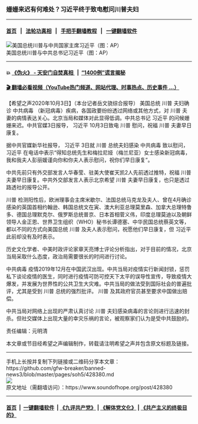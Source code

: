### 姗姗来迟有何难处？习近平终于致电慰问川普夫妇
------------------------

#### [首页](https://github.com/gfw-breaker/banned-news3/blob/master/README.md) &nbsp;&nbsp;|&nbsp;&nbsp; [法轮功真相](https://github.com/begood0513/basic/blob/master/README.md)  &nbsp;&nbsp;|&nbsp;&nbsp; [手把手翻墙教程](https://github.com/gfw-breaker/guides/wiki)  &nbsp;&nbsp;|&nbsp;&nbsp; [一键翻墙软件](https://github.com/gfw-breaker/nogfw/blob/master/README.md)  



<div><img alt="美国总统川普与中共国家主席习近平（图：AP）" src="https://img.soundofhope.org/2020-06/chuanxi-1591010005820.png"/>
<br/><figcaption class="caption">
 美国总统川普与中共总书记习近平（图：AP）
</figcaption></div><hr/>

#### 💥 [《伪火》 - 天安门自焚真相 ](http://158.247.195.190:10000/videos/blog/weihuo.html)&nbsp; |&nbsp; [“1400例”谎言揭秘  ](http://158.247.195.190:10000/videos/blog/jiexi1400.html)

#### [ 🎬  翻墙必看视频（YouTube热门频道、网站代理、时事热点、历史事件 ...）](https://github.com/gfw-breaker/links/blob/master/banned.md)

<div><div class="Content__Wrapper sc-1bvya0-0 grZQxZ">
 <p class="meta-top">
  <span class="meta">
   【希望之声2020年10月3日】（本台记者岳文骁综合报导）
  </span>
  美国总统
  <ok href="/term/1041">
   川普
  </ok>
  夫妇确诊
  <ok href="/term/248971">
   中共病毒
  </ok>
  （新冠病毒）疾病，各国政要纷纷透过网络或其他方式，对
  <ok href="/term/1041">
   川普
  </ok>
  夫妻的病情表达关心。北京当局和媒体对此显得低调。中共总书记
  <ok href="/term/1063">
   习近平
  </ok>
  的问候姗姗来迟。中共官媒3日报导，
  <ok href="/term/1063">
   习近平
  </ok>
  10月3日致电
  <ok href="/term/1041">
   川普
  </ok>
  慰问，祝福
  <ok href="/term/1041">
   川普
  </ok>
  夫妻早日康复。
 </p>
 <p>
  据中共官媒新华社报导，
  <ok href="/term/1063">
   习近平
  </ok>
  3日就
  <ok href="/term/1041">
   川普
  </ok>
  总统夫妇感染
  <ok href="/term/248971">
   中共病毒
  </ok>
  致以慰问，
  <ok href="/term/1063">
   习近平
  </ok>
  在电话中表示“得知总统先生和梅拉尼娅（梅兰尼亚）女士感染新冠病毒，我和我夫人彭丽媛谨向你和你夫人表示慰问，祝你们早日康复”。
 </p>
 <div class="AD_Embed__Wrap-sc-1xslmin-0 igMuqX module desktop">
  <div>
  </div>
 </div>
 <p>
  中共先前只有外交部发言人华春莹、驻美大使崔天凯2人先前透过推特，祝福
  <ok href="/term/1041">
   川普
  </ok>
  夫妻早日康复。中共外交部发言人表示北京希望
  <ok href="/term/1041">
   川普
  </ok>
  夫妻早日康复，也只是透过路透社的报导公开。
 </p>
 <p>
  <ok href="/term/1041">
   川普
  </ok>
  检测阳性后，欧洲理事会主席米歇尔、法国总统马克龙及夫人、曾在4月确诊感染的英国首相约翰逊、韩国总统文在寅、澳大利亚总理莫里森、加拿大总理特鲁多、德国总理默克尔、俄罗斯总统普京、日本首相菅义伟，印度总理莫迪以及朝鲜领导人金正恩、世界卫生组织（WHO）秘书长谭德塞、中华民国总统蔡英文等，都以不同的方式向美国总统
  <ok href="/term/1041">
   川普
  </ok>
  及夫人表示慰问，祝愿他们早日康复，但
  <ok href="/term/1063">
   习近平
  </ok>
  此前却没有及时表示。
 </p>
 <p>
  历史文化学者、中美时政评论家章天亮博士评论分析指出，对于目前的情况，北京当局采取什么态度，政治局需要很长的时间进行讨论。
 </p>
 <p>
  <ok href="/term/248971">
   中共病毒
  </ok>
  疫情2019年12月在中国武汉出现。中共当局对疫情实行新闻封锁，惩罚私下谈论疫情的医生，同时进行疫情可防可控天下太平的误导性宣传，导致疫情大爆发，并发展为世界性的公共卫生大灾难。中共当局的做法受到国际社会的普遍批评，尤其是受到
  <ok href="/term/1041">
   川普
  </ok>
  总统的强烈批评。
  <ok href="/term/1041">
   川普
  </ok>
  及其政府官员甚至要求中国做出赔偿。
 </p>
 <p>
  中共当局对网络上出现的严肃认真讨论
  <ok href="/term/1041">
   川普
  </ok>
  夫妇感染病毒的言论则进行迅速的封杀。但社交媒体上出现大量的幸灾乐祸的言论，被观察家们认为是受中共鼓励的。
 </p>
 <p class="meta-btm">
  责任编辑：元明清
 </p>
 <p class="meta-btm">
  本文章或节目经希望之声编辑制作，转载请注明希望之声并包含原文标题及链接。
 </p>
</div>
</div>
<hr/>
手机上长按并复制下列链接或二维码分享本文章：<br/>
https://github.com/gfw-breaker/banned-news3/blob/master/pages/soh5/428380.md <br/>
<a href='https://github.com/gfw-breaker/banned-news3/blob/master/pages/soh5/428380.md'><img src='https://github.com/gfw-breaker/banned-news3/blob/master/pages/soh5/428380.md.png'/></a> <br/>
原文地址（需翻墙访问）：https://www.soundofhope.org/post/428380


------------------------
#### [首页](https://github.com/gfw-breaker/banned-news3/blob/master/README.md) &nbsp;|&nbsp; [一键翻墙软件](https://github.com/gfw-breaker/nogfw/blob/master/README.md) &nbsp;| [《九评共产党》](https://github.com/gfw-breaker/9ping.md/blob/master/README.md#九评之一评共产党是什么) | [《解体党文化》](https://github.com/gfw-breaker/jtdwh.md/blob/master/README.md) | [《共产主义的终极目的》](https://github.com/gfw-breaker/gczydzjmd.md/blob/master/README.md)


<img src='http://gfw-breaker.win/banned-news3/pages/soh5/428380.md' width='0px' height='0px'/>
